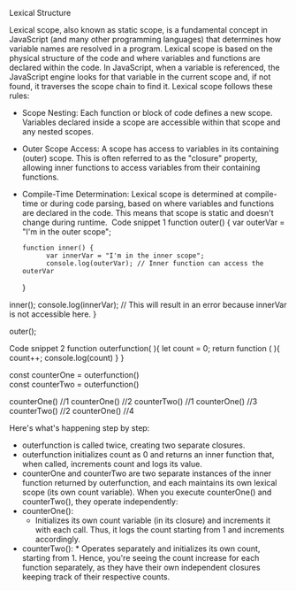 Lexical Structure

Lexical scope, also known as static scope, is a fundamental concept in JavaScript (and many other programming languages) that determines how variable names are resolved in a program. Lexical scope is based on the physical structure of the code and where variables and functions are declared within the code.
In JavaScript, when a variable is referenced, the JavaScript engine looks for that variable in the current scope and, if not found, it traverses the scope chain to find it. Lexical scope follows these rules:

- Scope Nesting: Each function or block of code defines a new scope. Variables declared inside a scope are accessible within that scope and any nested scopes.
- Outer Scope Access: A scope has access to variables in its containing (outer) scope. This is often referred to as the "closure" property, allowing inner functions to access variables from their containing functions.
- Compile-Time Determination: Lexical scope is determined at compile-time or during code parsing, based on where variables and functions are declared in the code. This means that scope is static and doesn't change during runtime. 
  Code snippet 1
  function outer() {
  var outerVar = "I'm in the outer scope";

      function inner() {
            var innerVar = "I'm in the inner scope";
            console.log(outerVar); // Inner function can access the outerVar

  }

inner();
console.log(innerVar); // This will result in an error because innerVar is not accessible here.
}

outer();

Code snippet 2
function outerfunction( ){
let count = 0;
return function ( ){
count++;
console.log(count)
}
}

const counterOne = outerfunction()  
const counterTwo = outerfunction()

counterOne() //1
counterOne() //2
counterTwo() //1
counterOne() //3
counterTwo() //2
counterOne() //4

Here's what's happening step by step:

- outerfunction is called twice, creating two separate closures.
- outerfunction initializes count as 0 and returns an inner function that, when called, increments count and logs its value.
- counterOne and counterTwo are two separate instances of the inner function returned by outerfunction, and each maintains its own lexical scope (its own count variable).
  When you execute counterOne() and counterTwo(), they operate independently:
- counterOne():
  - Initializes its own count variable (in its closure) and increments it with each call. Thus, it logs the count starting from 1 and increments accordingly.
- counterTwo(): \* Operates separately and initializes its own count, starting from 1.
  Hence, you're seeing the count increase for each function separately, as they have their own independent closures keeping track of their respective counts.
